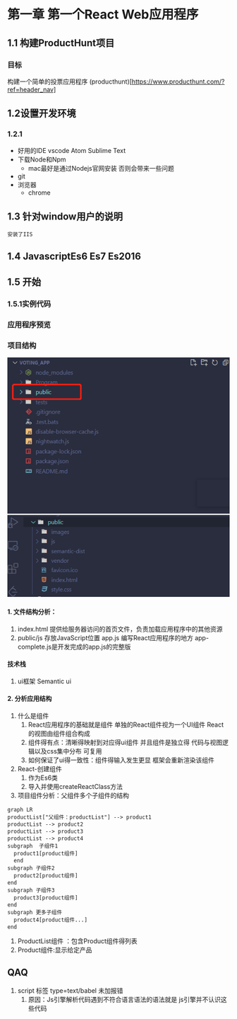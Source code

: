 # 第一章 第一个React Web应用程序
## 1.1 构建ProductHunt项目
### 目标
构建一个简单的投票应用程序
(producthunt)[https://www.producthunt.com/?ref=header_nav]
## 1.2设置开发环境
### 1.2.1 
- 好用的IDE
   vscode Atom Sublime Text
- 下载Node和Npm 
  - mac最好是通过Nodejs官网安装 否则会带来一些问题
- git
- 浏览器
  - chrome
## 1.3 针对window用户的说明
    安装了IIS
## 1.4 JavascriptEs6 Es7 Es2016

## 1.5 开始
### 1.5.1实例代码
### 应用程序预览
### 项目结构
![img]('./../pic1.png)
![img]('./../pic2.png)
#### 1. 文件结构分析：
1. index.html
 提供给服务器访问的首页文件，负责加载应用程序中的其他资源 
2. public/js 
   存放JavaScript位置
   app.js 编写React应用程序的地方
   app-complete.js是开发完成的app.js的完整版
#### 技术栈
1. ui框架 Semantic ui
#### 2. 分析应用结构
1. 什么是组件 
   1. React应用程序的基础就是组件 单独的React组件视为一个UI组件 React的视图由组件组合构成
   2. 组件得有点：清晰得映射到对应得ui组件 并且组件是独立得 代码与视图逻辑以及css集中分布 可复用
   3. 如何保证了ui得一致性：组件得输入发生更显 框架会重新渲染该组件
2. React-创建组件
   1. 作为Es6类
   2. 导入并使用createReactClass方法
3. 项目组件分析：父组件多个子组件的结构
```mermaid 
graph LR
productList["父组件：productList"] --> product1
productList --> product2
productList --> product3
productList --> product4
subgraph  子组件1
  product1[product组件]
  end
subgraph 子组件2
  product2[product组件]
end
subgraph 子组件3
  product3[product组件]
end
subgraph 更多子组件
  product4[product组件...]
end
```

  1. ProductList组件 ：包含Product组件得列表
  2. Product组件:显示给定产品
## QAQ
1. script 标签 type=text/babel 未加报错
   1. 原因：Js引擎解析代码遇到不符合语言语法的语法就是 js引擎并不认识这些代码
